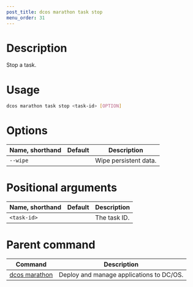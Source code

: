 ```yaml
---
post_title: dcos marathon task stop
menu_order: 31
---
```


# Description
Stop a task.

# Usage

```bash
dcos marathon task stop <task-id> [OPTION]
```

# Options

| Name, shorthand | Default | Description |
|---------|-------------|-------------|
| `--wipe`   |             | Wipe persistent data. |

# Positional arguments

| Name, shorthand | Default | Description |
|---------|-------------|-------------|
| `<task-id>`   |             |  The task ID. |

# Parent command

| Command | Description |
|---------|-------------|
| [dcos marathon](/docs/1.9/cli/command-reference/dcos-marathon/) | Deploy and manage applications to DC/OS. |

<!-- # Examples -->
